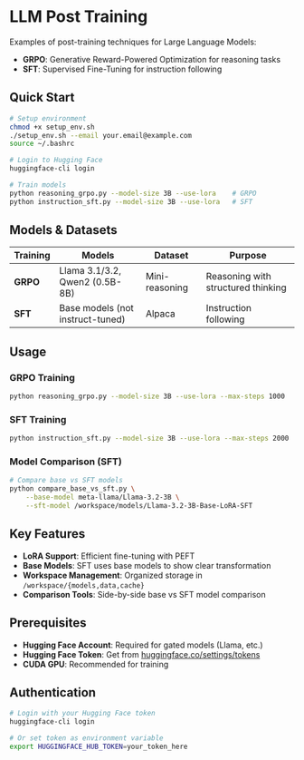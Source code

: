 # LLM Post Training

Examples of post-training techniques for Large Language Models:

- **GRPO**: Generative Reward-Powered Optimization for reasoning tasks
- **SFT**: Supervised Fine-Tuning for instruction following

## Quick Start

```bash
# Setup environment
chmod +x setup_env.sh
./setup_env.sh --email your.email@example.com
source ~/.bashrc

# Login to Hugging Face
huggingface-cli login

# Train models
python reasoning_grpo.py --model-size 3B --use-lora    # GRPO
python instruction_sft.py --model-size 3B --use-lora   # SFT
```

## Models & Datasets

| Training | Models                           | Dataset        | Purpose                            |
| -------- | -------------------------------- | -------------- | ---------------------------------- |
| **GRPO** | Llama 3.1/3.2, Qwen2 (0.5B-8B)   | Mini-reasoning | Reasoning with structured thinking |
| **SFT**  | Base models (not instruct-tuned) | Alpaca         | Instruction following              |

## Usage

### GRPO Training

```bash
python reasoning_grpo.py --model-size 3B --use-lora --max-steps 1000
```

### SFT Training

```bash
python instruction_sft.py --model-size 3B --use-lora --max-steps 2000
```

### Model Comparison (SFT)

```bash
# Compare base vs SFT models
python compare_base_vs_sft.py \
    --base-model meta-llama/Llama-3.2-3B \
    --sft-model /workspace/models/Llama-3.2-3B-Base-LoRA-SFT
```

## Key Features

- **LoRA Support**: Efficient fine-tuning with PEFT
- **Base Models**: SFT uses base models to show clear transformation
- **Workspace Management**: Organized storage in `/workspace/{models,data,cache}`
- **Comparison Tools**: Side-by-side base vs SFT model comparison

## Prerequisites

- **Hugging Face Account**: Required for gated models (Llama, etc.)
- **Hugging Face Token**: Get from [huggingface.co/settings/tokens](https://huggingface.co/settings/tokens)
- **CUDA GPU**: Recommended for training

## Authentication

```bash
# Login with your Hugging Face token
huggingface-cli login

# Or set token as environment variable
export HUGGINGFACE_HUB_TOKEN=your_token_here
```
